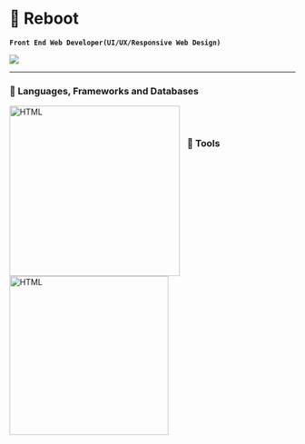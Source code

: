 # 🤖 Reboot

**`Front End Web Developer(UI/UX/Responsive Web Design)`**

<p align="left">
<a href="https://linkedin.com/in/griangajila" target="blank">
 <img src="https://skillicons.dev/icons?i=linkedin" />
</a>
</p>

---

### 🧰 Languages, Frameworks and Databases

<img align="left" alt="HTML" width="300px" style="padding-right:10px;" src="https://skillicons.dev/icons?i=html,css,js,bootstrap,react,nodejs,nextjs,tailwind,sass,cs,dotnet,mongodb" />
<br/>

#

### 🧰 Tools

<img align="left" alt="HTML" width="280px" style="padding-right:10px;" src="https://skillicons.dev/icons?i=git,github,linux,docker,postman,vite,wasm,powershell,ps" />
<br/>
